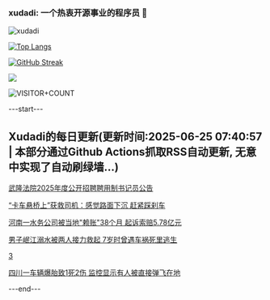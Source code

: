 ### xudadi: 一个热衷开源事业的程序员 👋

![xudadi](https://github-readme-stats-git-masterorgs-github-readme-stats-team.vercel.app/api?username=xudadi)

[![Top Langs](https://github-readme-stats.vercel.app/api/top-langs/?username=xudadi)](https://github.com/anuraghazra/github-readme-stats)

[![GitHub Streak](https://streak-stats.demolab.com?user=xudadi&locale=zh_Hans)](https://git.io/streak-stats)

![](https://raw.githubusercontent.com/xudadi/xudadi/main/assets/github-contribution-grid-snake.svg)

![VISITOR+COUNT](https://komarev.com/ghpvc/?username=xudadi&label=VISITOR+COUNT)


---start---

## Xudadi的每日更新(更新时间:2025-06-25 07:40:57 | 本部分通过Github Actions抓取RSS自动更新, 无意中实现了自动刷绿墙...)

[武隆法院2025年度公开招聘聘用制书记员公告](https://www.gongkaoleida.com/article/2471582)

[“卡车悬桥上”获救司机：感觉路面下沉 赶紧踩刹车](https://m.163.com/news/article/K2RJBAVF051492T3.html)

[河南一水务公司被当地"赖账"38个月 起诉索赔5.78亿元](https://m.163.com/news/article/K2RN09OS0514D3UH.html)

[男子岷江溺水被两人接力救起 7岁时曾遇车祸死里逃生](https://m.163.com/news/article/K2RLQJNS051492T3.html)

[3](https://m.163.com/touch/news/sub/domestic)

[四川一车辆爆胎致1死2伤 监控显示有人被直接弹飞在地](https://m.163.com/news/article/K2RLQJNO051492T3.html)

---end---
